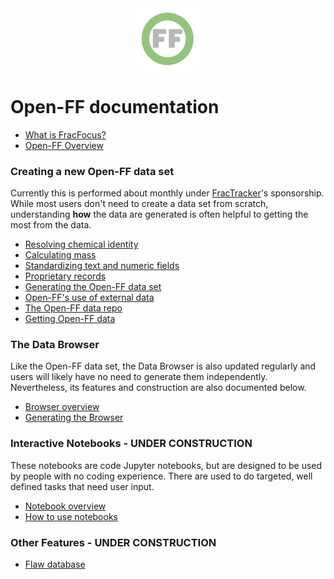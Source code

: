 <center> <img src="images/header_logo.png" width="100"/></center>
<!-- this is a test of a comment 
To do:
--->

# Open-FF documentation
- [What is FracFocus?](What_is_FracFocus.md)
- [Open-FF Overview](Open-FF_overview.md)
### Creating a new Open-FF data set
Currently this is performed about monthly under [FracTracker](https://www.fractracker.org/)'s sponsorship.  While most users don't need to create a data set from scratch, understanding **how** the data are generated is often helpful to getting the most from the data. 
- [Resolving chemical identity](Resolving_chemical_identity.md)
- [Calculating mass](Calculating_mass.md)
- [Standardizing text and numeric fields](Standardizing_text_fields.md)
- [Proprietary records](Proprietary_records.md)
- [Generating the Open-FF data set](Generating_the_Open-FF_data_set.md)
- [Open-FF's use of external data](External_data_in_Open-FF.md)
- [The Open-FF data repo](The_Open-FF_data_repo.md)
- [Getting Open-FF data](Getting_Open-FF_data.md)


### The Data Browser
Like the Open-FF data set, the  Data Browser is also updated regularly and users will likely have no need to generate them independently.  Nevertheless, its features and construction are also documented below.
- [Browser overview](Browser_overview.md)
- [Generating the Browser](Generating_the_Browser.md)

### Interactive Notebooks - UNDER CONSTRUCTION
These notebooks are code Jupyter notebooks, but are designed to be used by people with no coding experience.  There are used to do targeted, well defined tasks that need user input.
- [Notebook overview]()
- [How to use notebooks]()

### Other Features - UNDER CONSTRUCTION
- [Flaw database]()


